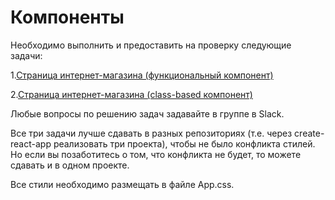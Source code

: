 # Компоненты

Необходимо выполнить и предоставить на проверку следующие задачи:

1.[Страница интернет-магазина (функциональный компонент)](https://github.com/netology-code/ra16-homeworks/tree/master/components/store-func)

2.[Страница интернет-магазина (class-based компонент)](https://github.com/netology-code/ra16-homeworks/tree/master/components/store-class)

Любые вопросы по решению задач задавайте в группе в Slack.

Все три задачи лучше сдавать в разных репозиториях (т.е. через create-react-app реализовать три проекта), чтобы не было конфликта стилей. Но если вы позаботитесь о том, что конфликта не будет, то можете сдавать и в одном проекте.

Все стили необходимо размещать в файле App.css.
